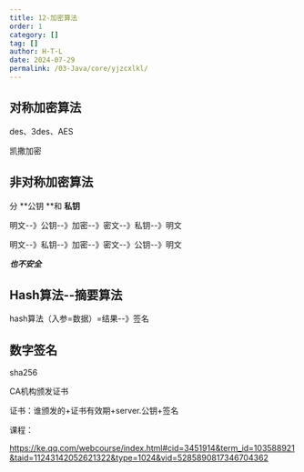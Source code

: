 ```yaml
---
title: 12-加密算法
order: 1
category: []
tag: []
author: H·T·L
date: 2024-07-29
permalink: /03-Java/core/yjzcxlkl/
---
```

## 对称加密算法

des、3des、AES

凯撒加密



## 非对称加密算法

分 **公钥 **和 **私钥** 

明文--》公钥--》加密--》密文--》私钥--》明文

明文--》私钥--》加密--》密文--》公钥--》明文

***也不安全***



## Hash算法--摘要算法



hash算法（入参=数据）=结果--》签名



## 数字签名

sha256

CA机构颁发证书

证书：谁颁发的+证书有效期+server.公钥+签名



课程：

https://ke.qq.com/webcourse/index.html#cid=3451914&term_id=103588921&taid=11243142052621322&type=1024&vid=5285890817346704362